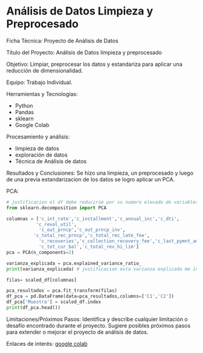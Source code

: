 # Análisis de Datos Limpieza y Preprocesado

Ficha Técnica: Proyecto de Análisis de Datos

Título del Proyecto: Análisis de Datos limpieza y preprocesado

Objetivo:
Limpiar, preprocesar los datos y estandariza para aplicar una reducción de dimensionalidad.

Equipo:
Trabajo Individual.

Herramientas y Tecnologías:
- Python
- Pandas
- sklearn
- Google Colab

Procesamiento y análisis:
- limpieza de datos
- exploración de datos
- Técnica de Análisis de datos
  
Resultados y Conclusiones:
Se hizo una limpieza, un preprocesado y luego de una previa estandarizacion de los datos se logro aplicar un PCA.

PCA:

```python
# justificacion el df debe reducirse por su numero elevado de variables
from sklearn.decomposition import PCA

columnas = ['c_int_rate','c_installment','c_annual_inc','c_dti',
           'c_revol_util',
            'c_out_prncp','c_out_prncp_inv',
          'c_total_rec_prncp','c_total_rec_late_fee',
            'c_recoveries','c_collection_recovery_fee','c_last_pymnt_amnt',
            'c_tot_cur_bal','c_total_rev_hi_lim']
pca = PCA(n_components=2)

varianza_explicada = pca.explained_variance_ratio_
print(varianza_explicada) # justificacion esta varianza explicada me indica cuantos n_components escoger ya que dos componentes explican mas del 95% de la varianza

filas= scaled_df[columnas]

pca_resultados = pca.fit_transform(filas)
df_pca = pd.DataFrame(data=pca_resultados,columns=['C1','C2'])
df_pca['Muestra'] = scaled_df.index
print(df_pca.head())
```

Limitaciones/Próximos Pasos:
Identifica y describe cualquier limitación o desafío encontrado durante el proyecto.
Sugiere posibles próximos pasos para extender o mejorar el proyecto de análisis de datos.

Enlaces de interés:
[google colab](https://colab.research.google.com/drive/1-XCbLXKM_HDzkfcr5Ul_9cnTesS6H6c6?usp=sharing)
